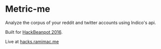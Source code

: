 # Metric-me

Analyze the corpus of your reddit and twitter accounts using Indico's api.

Built for [HackBeanpot 2016](https://hackbeanpot.com/).

Live at [hacks.ramimac.me](hacks.ramimac.me)


